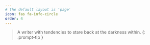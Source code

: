 ```yaml
---
# the default layout is 'page'
icon: fas fa-info-circle
order: 4
---
```


> A writer with tendencies to stare back at the darkness within.
{: .prompt-tip }
